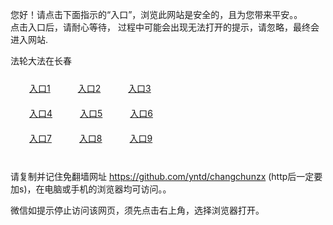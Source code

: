 您好！请点击下面指示的“入口”，浏览此网站是安全的，且为您带来平安。。 <br/>
点击入口后，请耐心等待， 过程中可能会出现无法打开的提示，请忽略，最终会进入网站. </br>

法轮大法在长春<br/>
<div style="padding:10px"><a style="margin:20px" target="_blank" href="https://d35og6hkuv0gjm.cloudfront.net/2Qpsp?gzshd" id="ccLink1" rel="nofollow">入口1</a> <a target="_blank" style="margin:20px" href="https://d2yxf5cgsvu4jv.cloudfront.net/2Qpsp?gywqhu" id="ccLink2" rel="nofollow">入口2</a> <a style="margin:20px" target="_blank" href="https://d2k35u8wzm71ln.cloudfront.net/2Qpsp?gojxvoh" id="ccLink3" rel="nofollow">入口3</a></div>

<div style="padding:10px" ><a style="margin:20px" target="_blank" href="https://d35og6hkuv0gjm.cloudfront.net/2Qpsp?gzshd" id="ccLink4" rel="nofollow">入口4</a> <a style="margin:20px" href="https://d2yxf5cgsvu4jv.cloudfront.net/2Qpsp?gywqhu" target="_blank" id="ccLink5" rel="nofollow">入口5</a> <a style="margin:20px" href="https://d2k35u8wzm71ln.cloudfront.net/2Qpsp?gojxvoh" target="_blank" id="ccLink6" rel="nofollow">入口6</a></div>

<div style="padding:10px"><a style="margin:20px" target="_blank" href="https://d35og6hkuv0gjm.cloudfront.net/2Qpsp?gzshd" id="ccLink7" rel="nofollow">入口7</a> <a style="margin:20px" href="https://d2yxf5cgsvu4jv.cloudfront.net/2Qpsp?gywqhu" target="_blank" id="ccLink8" rel="nofollow">入口8</a> <a style="margin:20px" target="_blank" href="https://d2k35u8wzm71ln.cloudfront.net/2Qpsp?gojxvoh" id="ccLink9" rel="nofollow">入口9</a></div>

<br/>



请复制并记住免翻墙网址 https://github.com/yntd/changchunzx (http后一定要加s)，在电脑或手机的浏览器均可访问。。<br/>

微信如提示停止访问该网页，须先点击右上角，选择浏览器打开。
